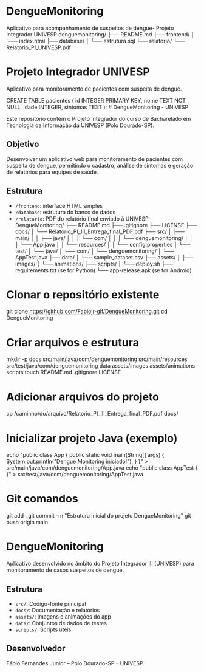 # DengueMonitoring
Aplicativo para acompanhamento de suspeitos de dengue- Projeto Integrador UNIVESP
denguemonitoring/
├── README.md
├── frontend/
│   └── index.html
├── database/
│   └── estrutura.sql
└── relatorio/
    └── Relatorio_PI_UNIVESP.pdf
<!DOCTYPE html>
<html lang="pt-BR">
<head>
  <meta charset="UTF-8">
  <title>DengueMonitoring - UNIVESP</title>
</head>
<body>
  <h1>Projeto Integrador UNIVESP</h1>
  <p>Aplicativo para monitoramento de pacientes com suspeita de dengue.</p>
</body>
</html>
CREATE TABLE pacientes (
  id INTEGER PRIMARY KEY,
  nome TEXT NOT NULL,
  idade INTEGER,
  sintomas TEXT
);
# DengueMonitoring - UNIVESP

Este repositório contém o Projeto Integrador do curso de Bacharelado em Tecnologia da Informação da UNIVESP (Polo Dourado-SP).

## Objetivo

Desenvolver um aplicativo web para monitoramento de pacientes com suspeita de dengue, permitindo o cadastro, análise de sintomas e geração de relatórios para equipes de saúde.

## Estrutura

- `/frontend`: interface HTML simples
- `/database`: estrutura do banco de dados
- `/relatorio`: PDF do relatório final enviado à UNIVESP
DengueMonitoring/
├── README.md
├── .gitignore
├── LICENSE
├── docs/
│   └── Relatorio_PI_III_Entrega_final_PDF.pdf
├── src/
│   ├── main/
│   │   ├── java/
│   │   │   └── com/
│   │   │       └── denguemonitoring/
│   │   │           └── App.java
│   │   └── resources/
│   │       └── config.properties
│   └── test/
│       └── java/
│           └── com/
│               └── denguemonitoring/
│                   └── AppTest.java
├── data/
│   └── sample_dataset.csv
├── assets/
│   ├── images/
│   └── animations/
├── scripts/
│   └── deploy.sh
├── requirements.txt (se for Python)
└── app-release.apk (se for Android)
# Clonar o repositório existente
git clone https://github.com/Fabiojr-gif/DengueMonitoring.git
cd DengueMonitoring

# Criar arquivos e estrutura
mkdir -p docs src/main/java/com/denguemonitoring src/main/resources src/test/java/com/denguemonitoring data assets/images assets/animations scripts
touch README.md .gitignore LICENSE

# Adicionar arquivos do projeto
cp /caminho/do/arquivo/Relatorio_PI_III_Entrega_final_PDF.pdf docs/

# Inicializar projeto Java (exemplo)
echo "public class App { public static void main(String[] args) { System.out.println(\"Dengue Monitoring iniciado!\"); } }" > src/main/java/com/denguemonitoring/App.java
echo "public class AppTest { }" > src/test/java/com/denguemonitoring/AppTest.java

# Git comandos
git add .
git commit -m "Estrutura inicial do projeto DengueMonitoring"
git push origin main
# DengueMonitoring

Aplicativo desenvolvido no âmbito do Projeto Integrador III (UNIVESP) para monitoramento de casos suspeitos de dengue.

## Estrutura
- `src/`: Código-fonte principal
- `docs/`: Documentação e relatórios
- `assets/`: Imagens e animações do app
- `data/`: Conjuntos de dados de testes
- `scripts/`: Scripts úteis

## Desenvolvedor
Fábio Fernandes Junior – Polo Dourado-SP – UNIVESP
